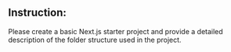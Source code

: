 ## Instruction:
 Please create a basic Next.js starter project and provide a detailed description of the folder structure used in the project.